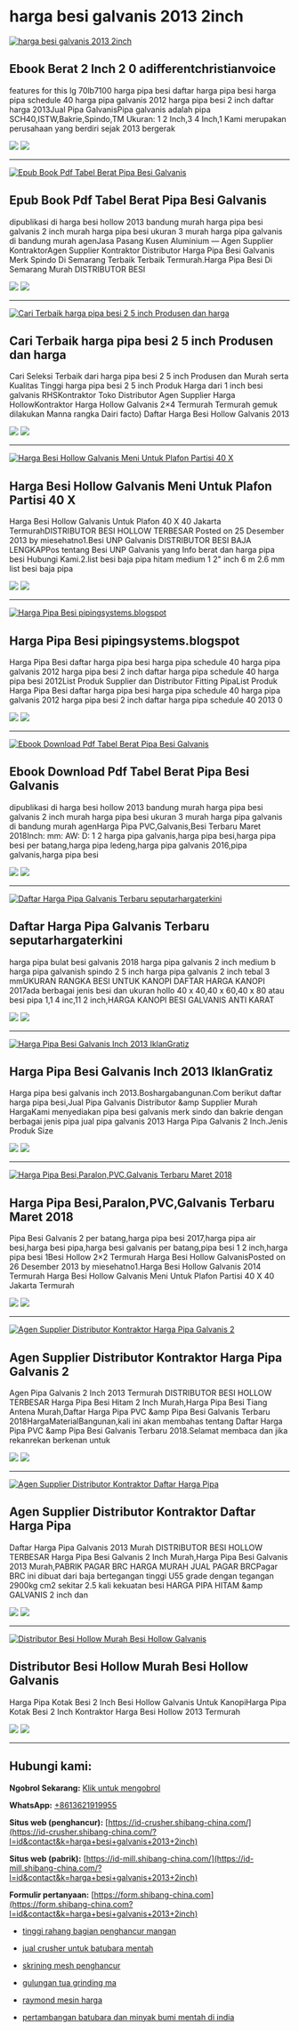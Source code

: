 # harga besi galvanis 2013 2inch

<a href="https://swt.shibang-china.com/?l=id&img&k=harga+besi+galvanis+2013+2inch" target="_blank">![harga besi galvanis 2013 2inch](http://static.shibang-china.com/all-800x300/42.jpg)</a>

## Ebook Berat 2 Inch 2 0 adifferentchristianvoice
features for this lg 70lb7100 harga pipa besi daftar harga pipa besi harga pipa schedule 40 harga pipa galvanis 2012 harga pipa besi 2 inch daftar harga 2013Jual Pipa GalvanisPipa galvanis adalah pipa SCH40,ISTW,Bakrie,Spindo,TM Ukuran: 1 2 Inch,3 4 Inch,1 Kami merupakan perusahaan yang berdiri sejak 2013 bergerak


<a href="https://whatsapp.shibangsoft.com/WhatsApp.php" target="_blank" title="WhatsApp">![](http://static.shibang-china.com/icon/whatsapp.png)</a> <a href="https://swt.shibang-china.com/?l=id&icon&k=harga+besi+galvanis+2013+2inch" target="_blank">![](http://static.shibang-china.com/icon/chat-id.png)</a>

---

<a href="https://swt.shibang-china.com/?l=id&img&k=harga+besi+galvanis+2013+2inch" target="_blank">![Epub Book Pdf Tabel Berat Pipa Besi Galvanis](http://static.shibang-china.com/all-800x300/946.jpg)</a>

## Epub Book Pdf Tabel Berat Pipa Besi Galvanis
dipublikasi di harga besi hollow 2013 bandung murah harga pipa besi galvanis 2 inch murah harga pipa besi ukuran 3 murah harga pipa galvanis di bandung murah agenJasa Pasang Kusen Aluminium — Agen Supplier KontraktorAgen Supplier Kontraktor Distributor Harga Pipa Besi Galvanis Merk Spindo Di Semarang Terbaik Terbaik Termurah.Harga Pipa Besi Di Semarang Murah DISTRIBUTOR BESI


<a href="https://whatsapp.shibangsoft.com/WhatsApp.php" target="_blank" title="WhatsApp">![](http://static.shibang-china.com/icon/whatsapp.png)</a> <a href="https://swt.shibang-china.com/?l=id&icon&k=harga+besi+galvanis+2013+2inch" target="_blank">![](http://static.shibang-china.com/icon/chat-id.png)</a>

---

<a href="https://swt.shibang-china.com/?l=id&img&k=harga+besi+galvanis+2013+2inch" target="_blank">![Cari Terbaik harga pipa besi 2 5 inch Produsen dan harga](http://static.shibang-china.com/all-800x300/1034.jpg)</a>

## Cari Terbaik harga pipa besi 2 5 inch Produsen dan harga
Cari Seleksi Terbaik dari harga pipa besi 2 5 inch Produsen dan Murah serta Kualitas Tinggi harga pipa besi 2 5 inch Produk Harga dari 1 inch besi galvanis RHSKontraktor Toko Distributor Agen Supplier Harga HollowKontraktor Harga Hollow Galvanis 2×4 Termurah Termurah gemuk dilakukan Manna rangka Dairi facto) Daftar Harga Besi Hollow Galvanis 2013


<a href="https://whatsapp.shibangsoft.com/WhatsApp.php" target="_blank" title="WhatsApp">![](http://static.shibang-china.com/icon/whatsapp.png)</a> <a href="https://swt.shibang-china.com/?l=id&icon&k=harga+besi+galvanis+2013+2inch" target="_blank">![](http://static.shibang-china.com/icon/chat-id.png)</a>

---

<a href="https://swt.shibang-china.com/?l=id&img&k=harga+besi+galvanis+2013+2inch" target="_blank">![Harga Besi Hollow Galvanis Meni Untuk Plafon Partisi 40 X](http://static.shibang-china.com/all-800x300/26.jpg)</a>

## Harga Besi Hollow Galvanis Meni Untuk Plafon Partisi 40 X
Harga Besi Hollow Galvanis Untuk Plafon 40 X 40 Jakarta TermurahDISTRIBUTOR BESI HOLLOW TERBESAR Posted on 25 Desember 2013 by miesehatno1.Besi UNP Galvanis DISTRIBUTOR BESI BAJA LENGKAPPos tentang Besi UNP Galvanis yang Info berat dan harga pipa besi Hubungi Kami.2.list besi baja pipa hitam medium 1 2" inch 6 m 2.6 mm list besi baja pipa


<a href="https://whatsapp.shibangsoft.com/WhatsApp.php" target="_blank" title="WhatsApp">![](http://static.shibang-china.com/icon/whatsapp.png)</a> <a href="https://swt.shibang-china.com/?l=id&icon&k=harga+besi+galvanis+2013+2inch" target="_blank">![](http://static.shibang-china.com/icon/chat-id.png)</a>

---

<a href="https://swt.shibang-china.com/?l=id&img&k=harga+besi+galvanis+2013+2inch" target="_blank">![Harga Pipa Besi pipingsystems.blogspot](http://static.shibang-china.com/all-800x300/887.jpg)</a>

## Harga Pipa Besi pipingsystems.blogspot
Harga Pipa Besi daftar harga pipa besi harga pipa schedule 40 harga pipa galvanis 2012 harga pipa besi 2 inch daftar harga pipa schedule 40 harga pipa besi 2012List Produk Supplier dan Distributor Fitting PipaList Produk Harga Pipa Besi daftar harga pipa besi harga pipa schedule 40 harga pipa galvanis 2012 harga pipa besi 2 inch daftar harga pipa schedule 40 2013 0


<a href="https://whatsapp.shibangsoft.com/WhatsApp.php" target="_blank" title="WhatsApp">![](http://static.shibang-china.com/icon/whatsapp.png)</a> <a href="https://swt.shibang-china.com/?l=id&icon&k=harga+besi+galvanis+2013+2inch" target="_blank">![](http://static.shibang-china.com/icon/chat-id.png)</a>

---

<a href="https://swt.shibang-china.com/?l=id&img&k=harga+besi+galvanis+2013+2inch" target="_blank">![Ebook Download Pdf Tabel Berat Pipa Besi Galvanis](http://static.shibang-china.com/all-800x300/826.jpg)</a>

## Ebook Download Pdf Tabel Berat Pipa Besi Galvanis
dipublikasi di harga besi hollow 2013 bandung murah harga pipa besi galvanis 2 inch murah harga pipa besi ukuran 3 murah harga pipa galvanis di bandung murah agenHarga Pipa PVC,Galvanis,Besi Terbaru Maret 2018Inch: mm: AW: D: 1 2 harga pipa galvanis,harga pipa besi,harga pipa besi per batang,harga pipa ledeng,harga pipa galvanis 2016,pipa galvanis,harga pipa besi


<a href="https://whatsapp.shibangsoft.com/WhatsApp.php" target="_blank" title="WhatsApp">![](http://static.shibang-china.com/icon/whatsapp.png)</a> <a href="https://swt.shibang-china.com/?l=id&icon&k=harga+besi+galvanis+2013+2inch" target="_blank">![](http://static.shibang-china.com/icon/chat-id.png)</a>

---

<a href="https://swt.shibang-china.com/?l=id&img&k=harga+besi+galvanis+2013+2inch" target="_blank">![Daftar Harga Pipa Galvanis Terbaru seputarhargaterkini](http://static.shibang-china.com/all-800x300/684.jpg)</a>

## Daftar Harga Pipa Galvanis Terbaru seputarhargaterkini
harga pipa bulat besi galvanis 2018 harga pipa galvanis 2 inch medium b harga pipa galvanish spindo 2 5 inch harga pipa galvanis 2 inch tebal 3 mmUKURAN RANGKA BESI UNTUK KANOPI DAFTAR HARGA KANOPI 2017ada berbagai jenis besi dan ukuran hollo 40 x 40,40 x 60,40 x 80 atau besi pipa 1,1 4 inc,11 2 inch,HARGA KANOPI BESI GALVANIS ANTI KARAT


<a href="https://whatsapp.shibangsoft.com/WhatsApp.php" target="_blank" title="WhatsApp">![](http://static.shibang-china.com/icon/whatsapp.png)</a> <a href="https://swt.shibang-china.com/?l=id&icon&k=harga+besi+galvanis+2013+2inch" target="_blank">![](http://static.shibang-china.com/icon/chat-id.png)</a>

---

<a href="https://swt.shibang-china.com/?l=id&img&k=harga+besi+galvanis+2013+2inch" target="_blank">![Harga Pipa Besi Galvanis Inch 2013 IklanGratiz](http://static.shibang-china.com/all-800x300/363.jpg)</a>

## Harga Pipa Besi Galvanis Inch 2013 IklanGratiz
Harga pipa besi galvanis inch 2013.Boshargabangunan.Com berikut daftar harga pipa besi,Jual Pipa Galvanis Distributor &amp Supplier Murah HargaKami menyediakan pipa besi galvanis merk sindo dan bakrie dengan berbagai jenis pipa jual pipa galvanis 2013 Harga Pipa Galvanis 2 Inch.Jenis Produk Size


<a href="https://whatsapp.shibangsoft.com/WhatsApp.php" target="_blank" title="WhatsApp">![](http://static.shibang-china.com/icon/whatsapp.png)</a> <a href="https://swt.shibang-china.com/?l=id&icon&k=harga+besi+galvanis+2013+2inch" target="_blank">![](http://static.shibang-china.com/icon/chat-id.png)</a>

---

<a href="https://swt.shibang-china.com/?l=id&img&k=harga+besi+galvanis+2013+2inch" target="_blank">![Harga Pipa Besi,Paralon,PVC,Galvanis Terbaru Maret 2018](http://static.shibang-china.com/all-800x300/1203.jpg)</a>

## Harga Pipa Besi,Paralon,PVC,Galvanis Terbaru Maret 2018
Pipa Besi Galvanis 2 per batang,harga pipa besi 2017,harga pipa air besi,harga besi pipa,harga besi galvanis per batang,pipa besi 1 2 inch,harga pipa besi 1Besi Hollow 2×2 Termurah Harga Besi Hollow GalvanisPosted on 26 Desember 2013 by miesehatno1.Harga Besi Hollow Galvanis 2014 Termurah Harga Besi Hollow Galvanis Meni Untuk Plafon Partisi 40 X 40 Jakarta Termurah


<a href="https://whatsapp.shibangsoft.com/WhatsApp.php" target="_blank" title="WhatsApp">![](http://static.shibang-china.com/icon/whatsapp.png)</a> <a href="https://swt.shibang-china.com/?l=id&icon&k=harga+besi+galvanis+2013+2inch" target="_blank">![](http://static.shibang-china.com/icon/chat-id.png)</a>

---

<a href="https://swt.shibang-china.com/?l=id&img&k=harga+besi+galvanis+2013+2inch" target="_blank">![Agen Supplier Distributor Kontraktor Harga Pipa Galvanis 2](http://static.shibang-china.com/all-800x300/1437.jpg)</a>

## Agen Supplier Distributor Kontraktor Harga Pipa Galvanis 2
Agen Pipa Galvanis 2 Inch 2013 Termurah DISTRIBUTOR BESI HOLLOW TERBESAR Harga Pipa Besi Hitam 2 Inch Murah,Harga Pipa Besi Tiang Antena Murah,Daftar Harga Pipa PVC &amp Pipa Besi Galvanis Terbaru 2018HargaMaterialBangunan,kali ini akan membahas tentang Daftar Harga Pipa PVC &amp Pipa Besi Galvanis Terbaru 2018.Selamat membaca dan jika rekanrekan berkenan untuk


<a href="https://whatsapp.shibangsoft.com/WhatsApp.php" target="_blank" title="WhatsApp">![](http://static.shibang-china.com/icon/whatsapp.png)</a> <a href="https://swt.shibang-china.com/?l=id&icon&k=harga+besi+galvanis+2013+2inch" target="_blank">![](http://static.shibang-china.com/icon/chat-id.png)</a>

---

<a href="https://swt.shibang-china.com/?l=id&img&k=harga+besi+galvanis+2013+2inch" target="_blank">![Agen Supplier Distributor Kontraktor Daftar Harga Pipa](http://static.shibang-china.com/all-800x300/492.jpg)</a>

## Agen Supplier Distributor Kontraktor Daftar Harga Pipa
Daftar Harga Pipa Galvanis 2013 Murah DISTRIBUTOR BESI HOLLOW TERBESAR Harga Pipa Besi Galvanis 2 Inch Murah,Harga Pipa Besi Galvanis 2013 Murah,PABRIK PAGAR BRC HARGA MURAH JUAL PAGAR BRCPagar BRC ini dibuat dari baja bertegangan tinggi U55 grade dengan tegangan 2900kg cm2 sekitar 2.5 kali kekuatan besi HARGA PIPA HITAM &amp GALVANIS 2 inch dan


<a href="https://whatsapp.shibangsoft.com/WhatsApp.php" target="_blank" title="WhatsApp">![](http://static.shibang-china.com/icon/whatsapp.png)</a> <a href="https://swt.shibang-china.com/?l=id&icon&k=harga+besi+galvanis+2013+2inch" target="_blank">![](http://static.shibang-china.com/icon/chat-id.png)</a>

---

<a href="https://swt.shibang-china.com/?l=id&img&k=harga+besi+galvanis+2013+2inch" target="_blank">![Distributor Besi Hollow Murah Besi Hollow Galvanis](http://static.shibang-china.com/all-800x300/845.jpg)</a>

## Distributor Besi Hollow Murah Besi Hollow Galvanis
Harga Pipa Kotak Besi 2 Inch Besi Hollow Galvanis Untuk KanopiHarga Pipa Kotak Besi 2 Inch Kontraktor Harga Besi Hollow 2013 Termurah

<a href="https://whatsapp.shibangsoft.com/WhatsApp.php" target="_blank" title="WhatsApp">![](http://static.shibang-china.com/icon/whatsapp.png)</a> <a href="https://swt.shibang-china.com/?l=id&icon&k=harga+besi+galvanis+2013+2inch" target="_blank">![](http://static.shibang-china.com/icon/chat-id.png)</a>

---
## Hubungi kami:

**Ngobrol Sekarang:** [Klik untuk mengobrol](https://swt.shibang-china.com?l=id&contact&k=harga+besi+galvanis+2013+2inch)

**WhatsApp:**  [+8613621919955](https://whatsapp.shibangsoft.com/WhatsApp.php)

**Situs web (penghancur):** [https://id-crusher.shibang-china.com/](https://id-crusher.shibang-china.com/?l=id&contact&k=harga+besi+galvanis+2013+2inch)

**Situs web (pabrik):** [https://id-mill.shibang-china.com/](https://id-mill.shibang-china.com/?l=id&contact&k=harga+besi+galvanis+2013+2inch)

**Formulir pertanyaan:** [https://form.shibang-china.com](https://form.shibang-china.com?l=id&contact&k=harga+besi+galvanis+2013+2inch)

* [tinggi rahang bagian penghancur mangan](../30/tinggi%20rahang%20bagian%20penghancur%20mangan.md)

* [jual crusher untuk batubara mentah](../17/jual%20crusher%20untuk%20batubara%20mentah.md)

* [skrining mesh penghancur](../29/skrining%20mesh%20penghancur.md)

* [gulungan tua grinding ma](../26/gulungan%20tua%20grinding%20ma.md)

* [raymond mesin harga](../25/raymond%20mesin%20harga.md)

* [pertambangan batubara dan minyak bumi mentah di india](../25/pertambangan%20batubara%20dan%20minyak%20bumi%20mentah%20di%20india.md)